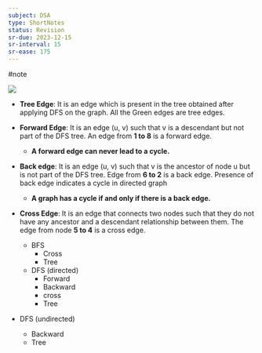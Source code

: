 ```yaml
---
subject: DSA
type: ShortNotes
status: Revision
sr-due: 2023-12-15
sr-interval: 15
sr-ease: 175
---
```

#note


![](https://media.geeksforgeeks.org/wp-content/uploads/Untitled-drawing-2-4.jpg)

- **Tree Edge**: It is an edge which is present in the tree obtained after applying DFS on the graph. All the Green edges are tree edges. 
  
- **Forward Edge**: It is an edge (u, v) such that v is a descendant but not part of the DFS tree. An edge from **1 to 8** is a forward edge. 
	- **A forward edge can never lead to a cycle.**
  
- **Back edge**: It is an edge (u, v) such that v is the ancestor of node u but is not part of the DFS tree. Edge from **6 to 2** is a back edge. Presence of back edge indicates a cycle in directed graph
	- **A graph has a cycle if and only if there is a back edge.**  
	  
- **Cross Edge**: It is an edge that connects two nodes such that they do not have any ancestor and a descendant relationship between them. The edge from node **5 to 4** is a cross edge.

  
  - BFS
	  - Cross 
	  - Tree
  - DFS (directed)
	  - Forward
	  - Backward
	  - cross
	  - Tree
- DFS (undirected)
	- Backward
	- Tree

